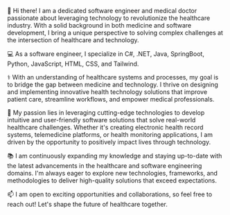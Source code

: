 👋 Hi there! I am a dedicated software engineer and medical doctor passionate about leveraging technology to revolutionize the healthcare industry. With a solid background in both medicine and software development, I bring a unique perspective to solving complex challenges at the intersection of healthcare and technology.

💻 As a software engineer, I specialize in C#, .NET, Java, SpringBoot, Python, JavaScript, HTML, CSS, and Tailwind.

⚕️ With an understanding of healthcare systems and processes, my goal is to bridge the gap between medicine and technology. I thrive on designing and implementing innovative health technology solutions that improve patient care, streamline workflows, and empower medical professionals.

🌟 My passion lies in leveraging cutting-edge technologies to develop intuitive and user-friendly software solutions that solve real-world healthcare challenges. Whether it's creating electronic health record systems, telemedicine platforms, or health monitoring applications, I am driven by the opportunity to positively impact lives through technology.

📚 I am continuously expanding my knowledge and staying up-to-date with the latest advancements in the healthcare and software engineering domains. I'm always eager to explore new technologies, frameworks, and methodologies to deliver high-quality solutions that exceed expectations.

📫 I am open to exciting opportunities and collaborations, so feel free to reach out! Let's shape the future of healthcare together.
